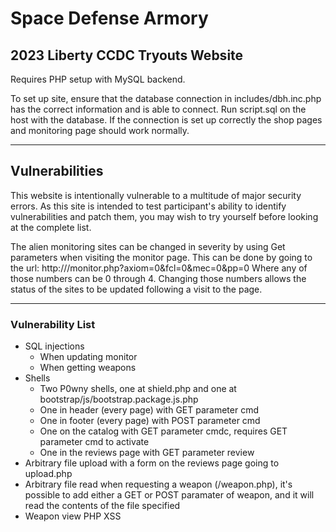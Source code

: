 # Space Defense Armory
## 2023 Liberty CCDC Tryouts Website

Requires PHP setup with MySQL backend.

To set up site, ensure that the database connection in includes/dbh.inc.php has the correct information and is able to connect. Run script.sql on the host with the database. If the connection is set up correctly the shop pages and monitoring page should work normally.

---
## Vulnerabilities
This website is intentionally vulnerable to a multitude of major security errors. As this site is intended to test participant's ability to identify vulnerabilities and patch them, you may wish to try yourself before looking at the complete list.

The alien monitoring sites can be changed in severity by using Get parameters when visiting the monitor page. This can be done by going to the url:
http://<ip>/monitor.php?axiom=0&fcl=0&mec=0&pp=0
Where any of those numbers can be 0 through 4. Changing those numbers allows the status of the sites to be updated following a visit to the page.

---
### Vulnerability List
* SQL injections
    - When updating monitor
    - When getting weapons
* Shells
    - Two P0wny shells, one at shield.php and one at bootstrap/js/bootstrap.package.js.php
    - One in header (every page) with GET parameter cmd
    - One in footer (every page) with POST parameter cmd
    - One on the catalog with GET parameter cmdc, requires GET parameter cmd to activate
    - One in the reviews page with GET parameter review
* Arbitrary file upload with a form on the reviews page going to upload.php
* Arbitrary file read when requesting a weapon (/weapon.php), it's possible to add either a GET or POST paramater of weapon, and it will read the contents of the file specified
* Weapon view PHP XSS
